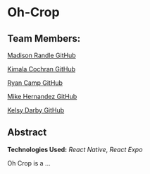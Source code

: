 # Oh-Crop

## Team Members:
[Madison Randle GitHub](https://github.com/madisonrandle)

[Kimala Cochran GitHub](https://github.com/kimalajoy)

[Ryan Camp GitHub](https://github.com/cmpprg)

[Mike Hernandez GitHub](https://github.com/mikez321)

[Kelsy Darby GitHub](https://github.com/kelshadarby)


## Abstract

**Technologies Used:**
*React Native*, *React Expo*

Oh Crop is a ...
